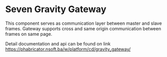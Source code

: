 # Seven Gravity Gateway

This component serves as communication layer between master and slave frames. Gateway supports cross and same origin communication between frames on same page.

Detail documentation and api can be found on link https://phabricator.nsoft.ba/w/platform/cd/gravity_gateway/
